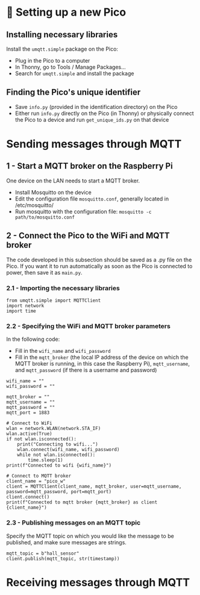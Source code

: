 # :gift: Setting up a new Pico

## Installing necessary libraries

Install the `umqtt.simple` package on the Pico:
- Plug in the Pico to a computer
- In Thonny, go to Tools / Manage Packages...
- Search for `umqtt.simple` and install the package

## Finding the Pico's unique identifier

- Save `info.py` (provided in the identification directory) on the Pico
- Either run `info.py` directly on the Pico (in Thonny) or physically connect the Pico to a device and run `get_unique_ids.py` on that device

# Sending messages through MQTT

## 1 - Start a MQTT broker on the Raspberry Pi

One device on the LAN needs to start a MQTT broker.

- Install Mosquitto on the device
- Edit the configuration file `mosquitto.conf`, generally located in /etc/mosquitto/
- Run mosquitto with the configuration file: `mosquitto -c path/to/mosquitto.conf`

## 2 - Connect the Pico to the WiFi and MQTT broker

The code developed in this subsection should be saved as a .py file on the Pico. If you want it to run automatically as soon as the Pico is connected to power, then save it as `main.py`.

### 2.1 - Importing the necessary libraries

```
from umqtt.simple import MQTTClient
import network
import time
```

### 2.2 - Specifying the WiFi and MQTT broker parameters

In the following code:
- Fill in the `wifi_name` and `wifi_password`
- Fill in the `mqtt_broker` (the local IP address of the device on which the MQTT broker is running, in this case the Raspberry Pi), `mqtt_username`, and `mqtt_password` (if there is a username and password)

```
wifi_name = ""
wifi_password = ""

mqtt_broker = ""
mqtt_username = ""
mqtt_password = ""
mqtt_port = 1883

# Connect to WiFi
wlan = network.WLAN(network.STA_IF)
wlan.active(True)
if not wlan.isconnected():
    print("Connecting to wifi...")
    wlan.connect(wifi_name, wifi_password)
    while not wlan.isconnected():
        time.sleep(1)
print(f"Connected to wifi {wifi_name}")

# Connect to MQTT broker
client_name = "pico_w"
client = MQTTClient(client_name, mqtt_broker, user=mqtt_username, password=mqtt_password, port=mqtt_port)
client.connect()
print(f"Connected to mqtt broker {mqtt_broker} as client {client_name}")
```

### 2.3 - Publishing messages on an MQTT topic

Specify the MQTT topic on which you would like the message to be published, and make sure messages are strings.

```
mqtt_topic = b"hall_sensor"
client.publish(mqtt_topic, str(timestamp))
```

# Receiving messages through MQTT

## 
